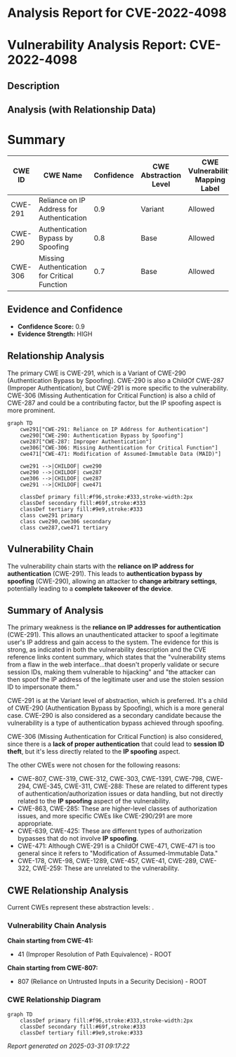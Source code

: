 # Analysis Report for CVE-2022-4098

# Vulnerability Analysis Report: CVE-2022-4098

## Description



## Analysis (with Relationship Data)

# Summary
| CWE ID | CWE Name | Confidence | CWE Abstraction Level | CWE Vulnerability Mapping Label | CWE-Vulnerability Mapping Notes |
|---|---|---|---|---|---|
| CWE-291 | Reliance on IP Address for Authentication | 0.9 | Variant | Allowed | Primary CWE |
| CWE-290 | Authentication Bypass by Spoofing | 0.8 | Base | Allowed | Secondary Candidate |
| CWE-306 | Missing Authentication for Critical Function | 0.7 | Base | Allowed | Secondary Candidate |

## Evidence and Confidence

*   **Confidence Score:** 0.9
*   **Evidence Strength:** HIGH

## Relationship Analysis
The primary CWE is CWE-291, which is a Variant of CWE-290 (Authentication Bypass by Spoofing). CWE-290 is also a ChildOf CWE-287 (Improper Authentication), but CWE-291 is more specific to the vulnerability. CWE-306 (Missing Authentication for Critical Function) is also a child of CWE-287 and could be a contributing factor, but the IP spoofing aspect is more prominent.

```mermaid
graph TD
    cwe291["CWE-291: Reliance on IP Address for Authentication"]
    cwe290["CWE-290: Authentication Bypass by Spoofing"]
    cwe287["CWE-287: Improper Authentication"]
    cwe306["CWE-306: Missing Authentication for Critical Function"]
    cwe471["CWE-471: Modification of Assumed-Immutable Data (MAID)"]

    cwe291 -->|CHILDOF| cwe290
    cwe290 -->|CHILDOF| cwe287
    cwe306 -->|CHILDOF| cwe287
    cwe291 -->|CHILDOF| cwe471

    classDef primary fill:#f96,stroke:#333,stroke-width:2px
    classDef secondary fill:#69f,stroke:#333
    classDef tertiary fill:#9e9,stroke:#333
    class cwe291 primary
    class cwe290,cwe306 secondary
    class cwe287,cwe471 tertiary
```

## Vulnerability Chain
The vulnerability chain starts with the **reliance on IP address for authentication** (CWE-291). This leads to **authentication bypass by spoofing** (CWE-290), allowing an attacker to **change arbitrary settings**, potentially leading to a **complete takeover of the device**.

## Summary of Analysis
The primary weakness is the **reliance on IP addresses for authentication** (CWE-291). This allows an unauthenticated attacker to spoof a legitimate user's IP address and gain access to the system. The evidence for this is strong, as indicated in both the vulnerability description and the CVE reference links content summary, which states that the "vulnerability stems from a flaw in the web interface...that doesn't properly validate or secure session IDs, making them vulnerable to hijacking" and "the attacker can then spoof the IP address of the legitimate user and use the stolen session ID to impersonate them."

CWE-291 is at the Variant level of abstraction, which is preferred. It's a child of CWE-290 (Authentication Bypass by Spoofing), which is a more general case. CWE-290 is also considered as a secondary candidate because the vulnerability is a type of authentication bypass achieved through spoofing.

CWE-306 (Missing Authentication for Critical Function) is also considered, since there is a **lack of proper authentication** that could lead to **session ID theft**, but it's less directly related to the **IP spoofing** aspect.

The other CWEs were not chosen for the following reasons:

*   CWE-807, CWE-319, CWE-312, CWE-303, CWE-1391, CWE-798, CWE-294, CWE-345, CWE-311, CWE-288: These are related to different types of authentication/authorization issues or data handling, but not directly related to the **IP spoofing** aspect of the vulnerability.
*   CWE-863, CWE-285: These are higher-level classes of authorization issues, and more specific CWEs like CWE-290/291 are more appropriate.
*   CWE-639, CWE-425: These are different types of authorization bypasses that do not involve **IP spoofing**.
*   CWE-471: Although CWE-291 is a ChildOf CWE-471, CWE-471 is too general since it refers to "Modification of Assumed-Immutable Data."
*   CWE-178, CWE-98, CWE-1289, CWE-457, CWE-41, CWE-289, CWE-322, CWE-259: These are unrelated to the vulnerability.


## CWE Relationship Analysis

Current CWEs represent these abstraction levels: .


### Vulnerability Chain Analysis

**Chain starting from CWE-41:**
- 41 (Improper Resolution of Path Equivalence) - ROOT


**Chain starting from CWE-807:**
- 807 (Reliance on Untrusted Inputs in a Security Decision) - ROOT



### CWE Relationship Diagram

```mermaid
graph TD
    classDef primary fill:#f96,stroke:#333,stroke-width:2px
    classDef secondary fill:#69f,stroke:#333
    classDef tertiary fill:#9e9,stroke:#333
```



*Report generated on 2025-03-31 09:17:22*

